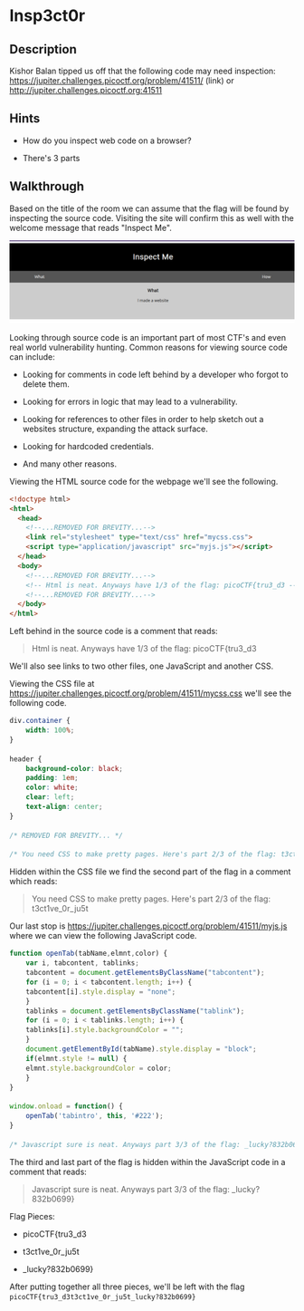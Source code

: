 # Insp3ct0r

## Description

Kishor Balan tipped us off that the following code may need inspection: https://jupiter.challenges.picoctf.org/problem/41511/ (link) or http://jupiter.challenges.picoctf.org:41511

## Hints

* How do you inspect web code on a browser?

* There's 3 parts

## Walkthrough

Based on the title of the room we can assume that the flag will be found by inspecting the source code. Visiting the site will confirm this as well with the welcome message that reads "Inspect Me".

![Insp3ct0r Home Page](./insp3ct0r-home-page.png "Insp3ct0r Home Page")

Looking through source code is an important part of most CTF's and even real world vulnerability hunting. Common reasons for viewing source code can include:

* Looking for comments in code left behind by a developer who forgot to delete them.

* Looking for errors in logic that may lead to a vulnerability.

* Looking for references to other files in order to help sketch out a websites structure, expanding the attack surface.

* Looking for hardcoded credentials.

* And many other reasons.

Viewing the HTML source code for the webpage we'll see the following.

```html
<!doctype html>
<html>
  <head>
    <!--...REMOVED FOR BREVITY...-->
    <link rel="stylesheet" type="text/css" href="mycss.css">
    <script type="application/javascript" src="myjs.js"></script>
  </head>
  <body>
    <!--...REMOVED FOR BREVITY...-->
	<!-- Html is neat. Anyways have 1/3 of the flag: picoCTF{tru3_d3 -->
    <!--...REMOVED FOR BREVITY...-->
  </body>
</html>

```

Left behind in the source code is a comment that reads:
> Html is neat. Anyways have 1/3 of the flag: picoCTF{tru3_d3

We'll also see links to two other files, one JavaScript and another CSS.

Viewing the CSS file at https://jupiter.challenges.picoctf.org/problem/41511/mycss.css we'll see the following code.

```css
div.container {
    width: 100%;
}

header {
    background-color: black;
    padding: 1em;
    color: white;
    clear: left;
    text-align: center;
}

/* REMOVED FOR BREVITY... */

/* You need CSS to make pretty pages. Here's part 2/3 of the flag: t3ct1ve_0r_ju5t */
```

Hidden within the CSS file we find the second part of the flag in a comment which reads:
> You need CSS to make pretty pages. Here's part 2/3 of the flag: t3ct1ve_0r_ju5t

Our last stop is https://jupiter.challenges.picoctf.org/problem/41511/myjs.js where we can view the following JavaScript code.

```js
function openTab(tabName,elmnt,color) {
    var i, tabcontent, tablinks;
    tabcontent = document.getElementsByClassName("tabcontent");
    for (i = 0; i < tabcontent.length; i++) {
	tabcontent[i].style.display = "none";
    }
    tablinks = document.getElementsByClassName("tablink");
    for (i = 0; i < tablinks.length; i++) {
	tablinks[i].style.backgroundColor = "";
    }
    document.getElementById(tabName).style.display = "block";
    if(elmnt.style != null) {
	elmnt.style.backgroundColor = color;
    }
}

window.onload = function() {
    openTab('tabintro', this, '#222');
}

/* Javascript sure is neat. Anyways part 3/3 of the flag: _lucky?832b0699} */
```

The third and last part of the flag is hidden within the JavaScript code in a comment that reads:
> Javascript sure is neat. Anyways part 3/3 of the flag: _lucky?832b0699}

Flag Pieces:

* picoCTF{tru3_d3

* t3ct1ve_0r_ju5t

* _lucky?832b0699}

After putting together all three pieces, we'll be left with the flag ```picoCTF{tru3_d3t3ct1ve_0r_ju5t_lucky?832b0699}```
